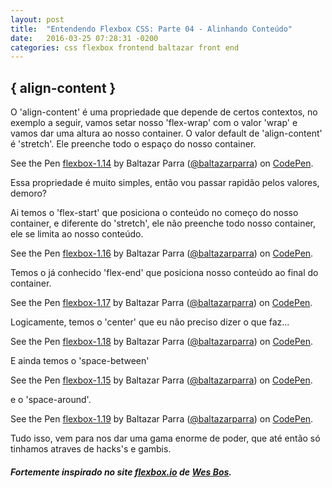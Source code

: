 ```yaml
---
layout: post
title:  "Entendendo Flexbox CSS: Parte 04 - Alinhando Conteúdo"
date:   2016-03-25 07:28:31 -0200
categories: css flexbox frontend baltazar front end
---
```


## \{ align-content \}

O 'align-content' é uma propriedade que depende de certos contextos, no exemplo a seguir,
vamos setar nosso 'flex-wrap' com o valor 'wrap' e vamos dar uma altura ao nosso container.
O valor default de 'align-content' é 'stretch'. Ele preenche todo o espaço do nosso container.

<p data-height="700" data-theme-id="22766" data-slug-hash="YqVOXm" data-default-tab="result" data-user="baltazarparra" class="codepen">See the Pen <a href="http://codepen.io/baltazarparra/pen/YqVOXm/">flexbox-1.14</a> by Baltazar Parra (<a href="http://codepen.io/baltazarparra">@baltazarparra</a>) on <a href="http://codepen.io">CodePen</a>.</p>
<script async src="//assets.codepen.io/assets/embed/ei.js"></script>

Essa propriedade é muito simples, então vou passar rapidão pelos valores, demoro?

Ai temos o 'flex-start' que posiciona o conteúdo no começo do nosso container, e diferente do 'stretch',
ele não preenche todo nosso container, ele se limita ao nosso conteúdo.

<p data-height="600" data-theme-id="22766" data-slug-hash="oxwgYR" data-default-tab="result" data-user="baltazarparra" class="codepen">See the Pen <a href="http://codepen.io/baltazarparra/pen/oxwgYR/">flexbox-1.16</a> by Baltazar Parra (<a href="http://codepen.io/baltazarparra">@baltazarparra</a>) on <a href="http://codepen.io">CodePen</a>.</p>
<script async src="//assets.codepen.io/assets/embed/ei.js"></script>

Temos o já conhecido 'flex-end' que posiciona nosso conteúdo ao final do container.

<p data-height="600" data-theme-id="22766" data-slug-hash="rewajK" data-default-tab="result" data-user="baltazarparra" class="codepen">See the Pen <a href="http://codepen.io/baltazarparra/pen/rewajK/">flexbox-1.17</a> by Baltazar Parra (<a href="http://codepen.io/baltazarparra">@baltazarparra</a>) on <a href="http://codepen.io">CodePen</a>.</p>
<script async src="//assets.codepen.io/assets/embed/ei.js"></script>

Logicamente, temos o 'center' que eu não preciso dizer o que faz...

<p data-height="600" data-theme-id="22766" data-slug-hash="jqwEBL" data-default-tab="result" data-user="baltazarparra" class="codepen">See the Pen <a href="http://codepen.io/baltazarparra/pen/jqwEBL/">flexbox-1.18</a> by Baltazar Parra (<a href="http://codepen.io/baltazarparra">@baltazarparra</a>) on <a href="http://codepen.io">CodePen</a>.</p>
<script async src="//assets.codepen.io/assets/embed/ei.js"></script>

E ainda temos o 'space-between'

<p data-height="600" data-theme-id="22766" data-slug-hash="remZLK" data-default-tab="result" data-user="baltazarparra" class="codepen">See the Pen <a href="http://codepen.io/baltazarparra/pen/remZLK/">flexbox-1.15</a> by Baltazar Parra (<a href="http://codepen.io/baltazarparra">@baltazarparra</a>) on <a href="http://codepen.io">CodePen</a>.</p>
<script async src="//assets.codepen.io/assets/embed/ei.js"></script>

e o 'space-around'.

<p data-height="600" data-theme-id="22766" data-slug-hash="aNwJwQ" data-default-tab="result" data-user="baltazarparra" class="codepen">See the Pen <a href="http://codepen.io/baltazarparra/pen/aNwJwQ/">flexbox-1.19</a> by Baltazar Parra (<a href="http://codepen.io/baltazarparra">@baltazarparra</a>) on <a href="http://codepen.io">CodePen</a>.</p>
<script async src="//assets.codepen.io/assets/embed/ei.js"></script>

Tudo isso, vem para nos dar uma gama enorme de poder, que até então só tinhamos atraves de hacks's e gambis.

##### Fortemente inspirado no site [flexbox.io](http://flexbox.io) de [Wes Bos](http://wesbos.com/).
